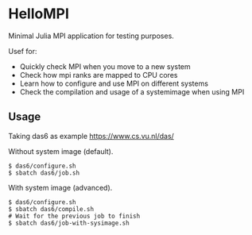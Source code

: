 # HelloMPI

Minimal Julia MPI application for testing purposes.

Usef for:
- Quickly check MPI when you move to a new system
- Check how mpi ranks are mapped to CPU cores
- Learn how to configure and use MPI on different systems
- Check the compilation and usage of a systemimage when using MPI

## Usage

Taking das6 as example https://www.cs.vu.nl/das/  

Without system image (default).

```batch
$ das6/configure.sh
$ sbatch das6/job.sh
```

With system image (advanced).
```batch
$ das6/configure.sh
$ sbatch das6/compile.sh
# Wait for the previous job to finish
$ sbatch das6/job-with-sysimage.sh
```

